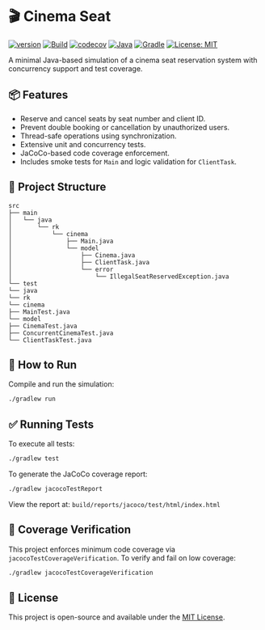 # 🎬 Cinema Seat

[![version](https://img.shields.io/badge/version-1.1.9-yellow.svg)](https://semver.org)
[![Build](https://github.com/rkociniewski/cinema-seat/actions/workflows/main.yml/badge.svg)](https://github.com/rkociniewski/cinema-seat/actions/workflows/main.yml)
[![codecov](https://codecov.io/gh/rkociniewski/cinema-seat/branch/main/graph/badge.svg)](https://codecov.io/gh/rkociniewski/cinema-seat)
[![Java](https://img.shields.io/badge/JDK-25-white?logo=openjdk)](https://www.java.com/)
[![Gradle](https://img.shields.io/badge/Gradle-9.10-blue?logo=gradle)](https://gradle.org/)
[![License: MIT](https://img.shields.io/badge/License-MIT-greem.svg)](https://opensource.org/licenses/MIT)

A minimal Java-based simulation of a cinema seat reservation system with concurrency support and test coverage.

## 📦 Features

- Reserve and cancel seats by seat number and client ID.
- Prevent double booking or cancellation by unauthorized users.
- Thread-safe operations using synchronization.
- Extensive unit and concurrency tests.
- JaCoCo-based code coverage enforcement.
- Includes smoke tests for `Main` and logic validation for `ClientTask`.

## 📁 Project Structure

```
src
├── main
│   └── java
│       └── rk
│           └── cinema
│               ├── Main.java
│               └── model
│                   ├── Cinema.java
│                   ├── ClientTask.java
│                   └── error
│                       └── IllegalSeatReservedException.java
└── test
└── java
└── rk
└── cinema
├── MainTest.java
└── model
├── CinemaTest.java
├── ConcurrentCinemaTest.java
└── ClientTaskTest.java

````

## 🚀 How to Run

Compile and run the simulation:

```bash
./gradlew run
````

## ✅ Running Tests

To execute all tests:

```bash
./gradlew test
```

To generate the JaCoCo coverage report:

```bash
./gradlew jacocoTestReport
```

View the report at:
`build/reports/jacoco/test/html/index.html`

## 🧪 Coverage Verification

This project enforces minimum code coverage via `jacocoTestCoverageVerification`.
To verify and fail on low coverage:

```bash
./gradlew jacocoTestCoverageVerification
```

## 📜 License

This project is open-source and available under the [MIT License](https://opensource.org/licenses/MIT).
